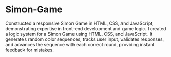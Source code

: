 # Simon-Game
Constructed a responsive Simon Game in HTML, CSS, and JavaScript, demonstrating expertise in front-end development and game logic.
I created a logic system for a Simon Game using HTML, CSS, and JavaScript. It generates random color sequences, tracks user input, validates responses, and advances the sequence with each correct round, providing instant feedback for mistakes.
